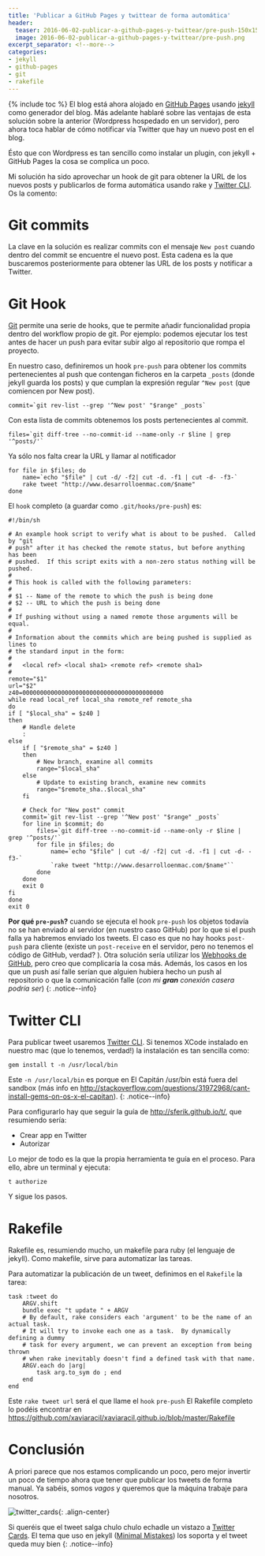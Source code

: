 ```yaml
---
title: 'Publicar a GitHub Pages y twittear de forma automática'
header:
  teaser: 2016-06-02-publicar-a-github-pages-y-twittear/pre-push-150x150.png
  image: 2016-06-02-publicar-a-github-pages-y-twittear/pre-push.png
excerpt_separator: <!--more-->
categories:
- jekyll
- github-pages
- git
- rakefile
---
```


{% include toc %}
El blog está ahora alojado en [GitHub Pages](https://pages.github.com) usando [jekyll](https://jekyllrb.com) como generador del blog. Más adelante hablaré sobre las ventajas de esta solución sobre la anterior (Wordpress hospedado en un servidor), pero ahora toca hablar de cómo notificar vía Twitter que hay un nuevo post en el blog.

Ésto que con Wordpress es tan sencillo como instalar un plugin, con jekyll + GitHub Pages la cosa se complica un poco.
<!--more-->

Mi solución ha sido aprovechar un hook de git para obtener la URL de los nuevos posts y publicarlos de forma automática usando rake y [Twitter CLI](http://sferik.github.io/t/). Os la comento:

# Git commits
La clave en la solución es realizar commits con el mensaje `New post` cuando dentro del commit se encuentre el nuevo post. Esta cadena es la que buscaremos posteriormente para obtener las URL de los posts y notificar a Twitter.

# Git Hook

[Git](https://git-scm.com/book/en/v2/Customizing-Git-Git-Hooks) permite una serie de hooks, que te permite añadir funcionalidad propia dentro del workflow propio de git. Por ejemplo: podemos ejecutar los test antes de hacer un push para evitar subir algo al repositorio que rompa el proyecto.

En nuestro caso, definiremos un hook `pre-push` para obtener los commits pertenecientes al push que contengan ficheros en la carpeta `_posts` (donde jekyll guarda los posts) y que cumplan la expresión regular `^New post` (que comiencen por New post).

    commit=`git rev-list --grep '^New post' "$range" _posts`

Con esta lista de commits obtenemos los posts pertenecientes al commit.

	files=`git diff-tree --no-commit-id --name-only -r $line | grep '^posts/'`

Ya sólo nos falta crear la URL y llamar al notificador

	for file in $files; do
		name=`echo "$file" | cut -d/ -f2| cut -d. -f1 | cut -d- -f3-`
		rake tweet "http://www.desarrolloenmac.com/$name"
	done

El `hook` completo (a guardar como `.git/hooks/pre-push`) es:

	#!/bin/sh

	# An example hook script to verify what is about to be pushed.  Called by "git
	# push" after it has checked the remote status, but before anything has been
	# pushed.  If this script exits with a non-zero status nothing will be pushed.
	#
	# This hook is called with the following parameters:
	#
	# $1 -- Name of the remote to which the push is being done
	# $2 -- URL to which the push is being done
	#
	# If pushing without using a named remote those arguments will be equal.
	#
	# Information about the commits which are being pushed is supplied as lines to
	# the standard input in the form:
	#
	#   <local ref> <local sha1> <remote ref> <remote sha1>
	#
	remote="$1"
	url="$2"
	z40=0000000000000000000000000000000000000000
	while read local_ref local_sha remote_ref remote_sha
	do
	if [ "$local_sha" = $z40 ]
	then
		# Handle delete
		:
	else
		if [ "$remote_sha" = $z40 ]
		then
			# New branch, examine all commits
			range="$local_sha"
		else
			# Update to existing branch, examine new commits
			range="$remote_sha..$local_sha"
		fi

		# Check for "New post" commit
		commit=`git rev-list --grep '^New post' "$range" _posts`
		for line in $commit; do
			files=`git diff-tree --no-commit-id --name-only -r $line | grep '^posts/'`
			for file in $files; do
				name=`echo "$file" | cut -d/ -f2| cut -d. -f1 | cut -d- -f3-`
				`rake tweet "http://www.desarrolloenmac.com/$name"``
			done
		done
		exit 0
	fi
	done
	exit 0

**Por qué `pre-push`?** cuando se ejecuta el hook `pre-push` los objetos todavía no se han enviado al servidor (en nuestro caso GitHub) por lo que si el push falla ya habremos enviado los tweets. El caso es que no hay hooks `post-push` para cliente (existe un `post-receive` en el servidor, pero no tenemos el código de GitHub, verdad? ). Otra solución sería utilizar los [Webhooks de GitHub](https://developer.github.com/webhooks/), pero creo que complicaría la cosa más.
Además, los casos en los que un push así falle serían que alguien hubiera hecho un push al repositorio o que la comunicación falle (*con mi **gran** conexión casera podría ser*)
{: .notice--info}

# Twitter CLI

Para publicar tweet usaremos [Twitter CLI](http://sferik.github.io/t/). Si tenemos XCode instalado en nuestro mac (que lo tenemos, verdad!) la instalación es tan sencilla como:

	gem install t -n /usr/local/bin

Este `-n /usr/local/bin` es porque en El Capitán /usr/bin está fuera del sandbox (más info en <http://stackoverflow.com/questions/31972968/cant-install-gems-on-os-x-el-capitan>).
{: .notice--info}

Para configurarlo hay que seguir la guía de <http://sferik.github.io/t/>, que resumiendo sería:

* Crear app en Twitter
* Autorizar

Lo mejor de todo es la que la propia herramienta te guía en el proceso. Para ello, abre un terminal y ejecuta:

	t authorize

Y sigue los pasos.

# Rakefile

Rakefile es, resumiendo mucho, un makefile para ruby (el lenguaje de jekyll). Como makefile, sirve para automatizar las tareas.

Para automatizar la publicación de un tweet, definimos en el `Rakefile` la tarea:

	task :tweet do
		ARGV.shift
		bundle exec "t update " + ARGV
		# By default, rake considers each 'argument' to be the name of an actual task.
		# It will try to invoke each one as a task.  By dynamically defining a dummy
		# task for every argument, we can prevent an exception from being thrown
		# when rake inevitably doesn't find a defined task with that name.
		ARGV.each do |arg|
			task arg.to_sym do ; end
		end
	end

Este `rake tweet url` será el que llame el `hook` `pre-push`
El Rakefile completo lo podéis encontrar en <https://github.com/xaviaracil/xaviaracil.github.io/blob/master/Rakefile>

# Conclusión

A priori parece que nos estamos complicando un poco, pero mejor invertir un poco de tiempo ahora que tener que publicar los tweets de forma manual. Ya sabéis, somos *vagos* y queremos que la máquina trabaje para nosotros.

![twitter_cards](/images/2016-06-02-publicar-a-github-pages-y-twittear/twitter_cards.png){: .align-center}

Si queréis que el tweet salga chulo chulo echadle un vistazo a [Twitter Cards](https://dev.twitter.com/cards/overview). El tema que uso en jekyll ([Minimal Mistakes](https://mmistakes.github.io/minimal-mistakes/)) los soporta y el tweet queda muy bien
{: .notice--info}
